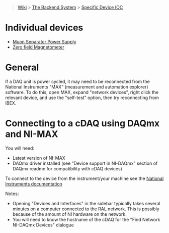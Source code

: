> [Wiki](Home) > [The Backend System](The-Backend-System) > [Specific Device IOC](Specific-Device-IOC)

# Individual devices

- [Muon Separator Power Supply](muon-separator-power-supply)
- [Zero field Magnetometer](Zero-Field-Magnetometer-IOC)

# General

If a DAQ unit is power cycled, it may need to be reconnected from the National Instruments "MAX" (measurement and automation explorer) software. To do this, open MAX, expand "network devices", right click the relevant device, and use the "self-test" option, then try reconnecting from IBEX.

# Connecting to a cDAQ using DAQmx and NI-MAX
You will need:
- Latest version of NI-MAX
- DAQmx driver installed (see "Device support in NI-DAQmx" section of DAQmx readme for compatibility with cDAQ devices)

To connect to the device from the instrument/your machine see the [National Instruments documentation](https://www.ni.com/getting-started/set-up-hardware/data-acquisition/compactdaq#Configuring%20NI-DAQmx%20for%20CompactDAQ%20Ethernet%20Chassis)

Notes:
- Opening "Devices and Interfaces" in the sidebar typically takes several minutes on a computer connected to the RAL network. This is possibly because of the amount of NI hardware on the network.
- You will need to know the hostname of the cDAQ for the "Find Network NI-DAQmx Devices" dialogue